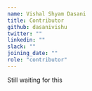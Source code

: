 ```yaml
---
name: Vishal Shyam Dasani
title: Contributor
github: dasanivishu
twitter: ""
linkedin: ""
slack: ""
joining_date: ""
role: "contributor"
---
```


Still waiting for this
